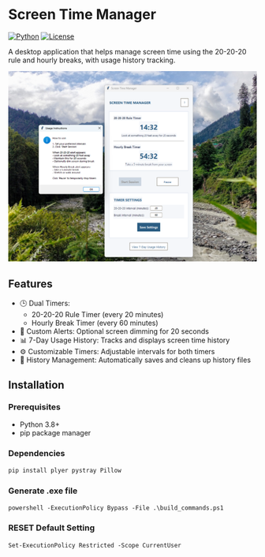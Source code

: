 # Screen Time Manager

[![Python](https://img.shields.io/badge/Python-3.8%2B-blue.svg)](https://python.org)
[![License](https://img.shields.io/badge/License-MIT-green.svg)](https://opensource.org/licenses/MIT)

A desktop application that helps manage screen time using the 20-20-20 rule and hourly breaks, with usage history tracking.

![Application Screenshot](https://raw.githubusercontent.com/memotiur/BlinkReminder/refs/heads/main/screenshots/screentime.png)


## Features

- 🕒 Dual Timers:
  - 20-20-20 Rule Timer (every 20 minutes)
  - Hourly Break Timer (every 60 minutes)
- 🔔 Custom Alerts:
Optional screen dimming for 20 seconds
- 📊 7-Day Usage History:
Tracks and displays screen time history
- ⚙️ Customizable Timers:
Adjustable intervals for both timers
- 📁 History Management:
Automatically saves and cleans up history files


## Installation

### Prerequisites

- Python 3.8+
- pip package manager

### Dependencies

```bash
pip install plyer pystray Pillow
```


### Generate .exe file

```
powershell -ExecutionPolicy Bypass -File .\build_commands.ps1
```

### RESET Default Setting

```
Set-ExecutionPolicy Restricted -Scope CurrentUser
